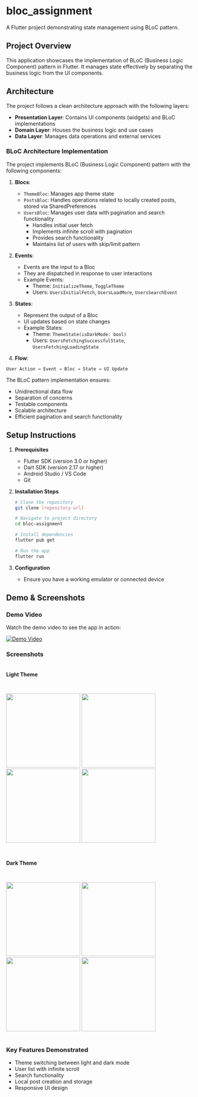 # bloc_assignment

A Flutter project demonstrating state management using BLoC pattern.

## Project Overview

This application showcases the implementation of BLoC (Business Logic Component) pattern in Flutter. It manages state effectively by separating the business logic from the UI components.

## Architecture

The project follows a clean architecture approach with the following layers:

- **Presentation Layer**: Contains UI components (widgets) and BLoC implementations
- **Domain Layer**: Houses the business logic and use cases
- **Data Layer**: Manages data operations and external services

### BLoC Architecture Implementation

The project implements BLoC (Business Logic Component) pattern with the following components:

1. **Blocs**:
   - `ThemeBloc`: Manages app theme state
   - `PostsBloc`: Handles operations related to locally created posts, stored via SharedPreferences
   - `UsersBloc`: Manages user data with pagination and search functionality
     - Handles initial user fetch
     - Implements infinite scroll with pagination
     - Provides search functionality
     - Maintains list of users with skip/limit pattern

2. **Events**:
   - Events are the input to a Bloc
   - They are dispatched in response to user interactions
   - Example Events:
     - Theme: `InitializeTheme`, `ToggleTheme`
     - Users: `UsersInitialFetch`, `UsersLoadMore`, `UsersSearchEvent`

3. **States**:
   - Represent the output of a Bloc
   - UI updates based on state changes
   - Example States:
     - Theme: `ThemeState(isDarkMode: bool)`
     - Users: `UsersFetchingSuccessfulState`, `UsersFetchingLoadingState`

4. **Flow**:
```
User Action → Event → Bloc → State → UI Update
```

The BLoC pattern implementation ensures:
- Unidirectional data flow
- Separation of concerns
- Testable components
- Scalable architecture
- Efficient pagination and search functionality

## Setup Instructions

1. **Prerequisites**
   - Flutter SDK (version 3.0 or higher)
   - Dart SDK (version 2.17 or higher)
   - Android Studio / VS Code
   - Git

2. **Installation Steps**
   ```bash
   # Clone the repository
   git clone [repository-url]

   # Navigate to project directory
   cd bloc-assignment

   # Install dependencies
   flutter pub get

   # Run the app
   flutter run
   ```

3. **Configuration**
   - Ensure you have a working emulator or connected device

## Demo & Screenshots

### Demo Video
Watch the demo video to see the app in action:

[![Demo Video](https://img.youtube.com/vi/eA7oK6uFjps/0.jpg)](https://youtube.com/shorts/eA7oK6uFjps)

### Screenshots

<div style="display: flex; flex-wrap: wrap; gap: 10px;">

#### Light Theme
<p float="left">
  <img src="screenshots/light/users.png" width="200" />
  <img src="screenshots/light/user_info_1.png" width="200" />
  <img src="screenshots/light/user_info_2.png" width="200" />
  <img src="screenshots/light/posts.png" width="200" />
</p>

#### Dark Theme
<p float="left">
  <img src="screenshots/dark/users.png" width="200" />
  <img src="screenshots/dark/user_info_1.png" width="200" />
  <img src="screenshots/dark/user_info_2.png" width="200" />
  <img src="screenshots/dark/posts.png" width="200" />
</p>

</div>

### Key Features Demonstrated
- Theme switching between light and dark mode
- User list with infinite scroll
- Search functionality
- Local post creation and storage
- Responsive UI design

